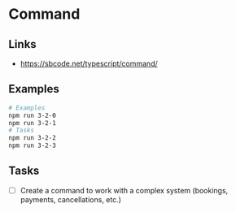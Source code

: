 # Command

## Links

- https://sbcode.net/typescript/command/

## Examples

```bash
# Examples
npm run 3-2-0
npm run 3-2-1
# Tasks
npm run 3-2-2
npm run 3-2-3
```

## Tasks

- [ ] Create a command to work with a complex system (bookings, payments, cancellations, etc.)
